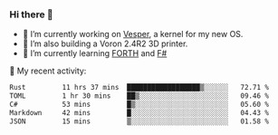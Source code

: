 ### Hi there 👋

<!--
**berkus/berkus** is a ✨ _special_ ✨ repository because its `README.md` (this file) appears on your GitHub profile.

Here are some ideas to get you started:

- 🔭 I’m currently working on ...
- 🌱 I’m currently learning ...
- 👯 I’m looking to collaborate on ...
- 🤔 I’m looking for help with ...
- 💬 Ask me about ...
- 📫 How to reach me: ...
- 😄 Pronouns: ...
- ⚡ Fun fact: ...
-->

- 🔭 I’m currently working on [Vesper](https://github.com/metta-systems/vesper), a kernel for my new OS.
- 🔭 I’m also building a Voron 2.4R2 3D printer.
- 🌱 I’m currently learning [FORTH](http://forth.com/starting-forth/) and [F#](https://fsharpforfunandprofit.com/)

💼 My recent activity:

<!--START_SECTION:waka-->

```txt
Rust         11 hrs 37 mins  ██████████████████▒░░░░░░   72.71 %
TOML         1 hr 30 mins    ██▒░░░░░░░░░░░░░░░░░░░░░░   09.46 %
C#           53 mins         █▒░░░░░░░░░░░░░░░░░░░░░░░   05.60 %
Markdown     42 mins         █░░░░░░░░░░░░░░░░░░░░░░░░   04.43 %
JSON         15 mins         ▒░░░░░░░░░░░░░░░░░░░░░░░░   01.58 %
```

<!--END_SECTION:waka-->
